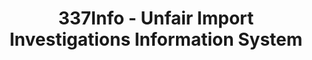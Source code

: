 ---
layout: default
bigquery: https://console.cloud.google.com/bigquery?p=patents-public-data&d=usitc_investigations&page=dataset&project=sheets-management-319211
citation: US International Trade Commission 337Info Unfair Import Investigations Information
  System
contributors: US International Trade Comission
cost: None
description: US International Trade Commission 337Info Unfair Import Investigations
  Information System contains data on investigations done under Section 337. Section
  337 declares the infringement of certain statutory intellectual property rights
  and other forms of unfair competition in import trade to be unlawful practices.
  Most Section 337 investigations involve allegations of patent or registered trademark
  infringement.
documentation: FAQ and tutorial available on the site
last_edit: Mon, 04 Apr 2022 19:10:40 GMT
location: https://pubapps2.usitc.gov/337external/
maintained_by: US International Trade Comission
schema_fields: '[''docketNo'', ''copyrightNumbers'', ''investigationNo'', ''teoReliefGranted'',
  ''scheduledStartDateEvidHear'', ''ouiiParticipation'', ''actualEndDateEvidHear'',
  ''endDateMarkmanHearing'', ''finalDetViolation'', ''title'', ''investigationTermDate'',
  ''scheduledEndDateEvidHear'', ''currentActiveALJ'', ''investigationType'', ''targetDate'',
  ''finalIdOnViolationDue'', ''finalDetNoViolation'', ''aljAssigned'', ''complainant'',
  ''respondent'', ''gcAttorney'', ''finalIdOnViolationIssue'', ''patentNumber'', ''teoIdDueDate'',
  ''lastUpdated'', ''teoIdIssueDate'', ''reportingRequirements'', ''actualStartDateEvidHear'',
  ''dateOfPublicationFrNotice'', ''patentNumbers'', ''publication_number'', ''dateCreated'',
  ''id'', ''internalRemand'', ''ouiiAttorney'', ''trademarkNumbers'', ''cafcAppeals'',
  ''dateComplaintFiled'', ''teoProceedingInvolved'', ''issueDateOtherNonFinal'', ''currentStatus'',
  ''markmanHearing'', ''htsNumbers'', ''startDateMarkmanHearing'', ''invUnfairAct'']'
shortname: unfair_import_investigations
tags:
- import
- legal
- trade
timeframe: 2008-2021 (prior to 2008 downloadable as a JSON file)
title: 337Info - Unfair Import Investigations Information System
uuid: 2721f5ec-e599-4890-9265-9706719fc71e
---